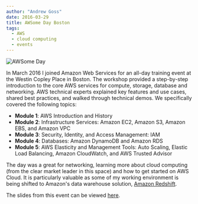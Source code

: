 ```yaml
---
author: "Andrew Goss"
date: 2016-03-29
title: AWSome Day Boston
tags:
  - AWS
  - cloud computing
  - events
---
```

![AWSome Day](/img/post/awsome_day.png "AWSome Day")<br>

In March 2016 I joined Amazon Web Services for an all-day training event at the Westin Copley Place in Boston. The workshop provided a step-by-step introduction to the core AWS services for compute, storage, database and networking. AWS technical experts explained key features and use cases, shared best practices, and walked through technical demos. We specifically covered the following topics:

* <b>Module 1</b>: AWS Introduction and History
* <b>Module 2</b>: Infrastructure Services: Amazon EC2, Amazon S3, Amazon EBS, and Amazon VPC
* <b>Module 3</b>: Security, Identity, and Access Management: IAM
* <b>Module 4</b>: Databases: Amazon DynamoDB and Amazon RDS
* <b>Module 5</b>: AWS Elasticity and Management Tools: Auto Scaling, Elastic Load Balancing, Amazon CloudWatch, and AWS Trusted Advisor

The day was a great for networking, learning more about cloud computing (from the clear market leader in this space) and how to get started on AWS Cloud. It is particularly valuable as some of my working environment is being shifted to Amazon's data warehouse solution, <a href="https://aws.amazon.com/redshift" target="_blank">Amazon Redshift</a>. 

The slides from this event can be viewed <a href="https://www.slideshare.net/secret/fcDgOrIt5Eldb6" target="_blank">here</a>.